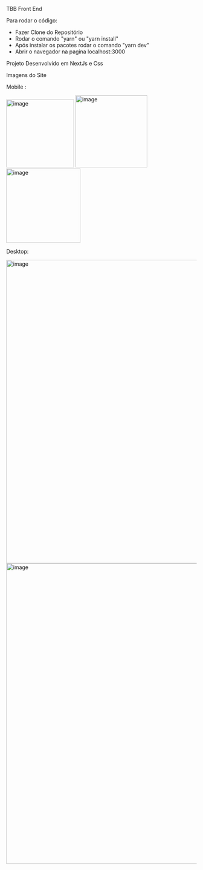 TBB Front End

Para rodar o código: 

- Fazer Clone do Repositório
- Rodar o comando "yarn" ou "yarn install"
- Após instalar os pacotes rodar o comando "yarn dev" 
- Abrir o navegador na pagina localhost:3000

Projeto Desenvolvido em NextJs e Css

Imagens do Site


Mobile :

<img width="179" alt="image" src="https://user-images.githubusercontent.com/64864720/210532994-692203d3-a758-4276-b9f2-e8b27303bea2.png">



<img width="190" alt="image" src="https://user-images.githubusercontent.com/64864720/210533058-f06af5a3-856b-4f29-9825-86422f496405.png">


<img width="196" alt="image" src="https://user-images.githubusercontent.com/64864720/210533113-7735e3a3-55e1-4765-aae4-0222d380d5df.png">



Desktop: 

<img width="800" alt="image" src="https://user-images.githubusercontent.com/64864720/210532704-048cd7eb-f1ad-4e61-bf46-2e541973ae47.png">


<img width="793" alt="image" src="https://user-images.githubusercontent.com/64864720/210532783-7f856682-17ca-4ad0-b0be-232ef02060d6.png">
